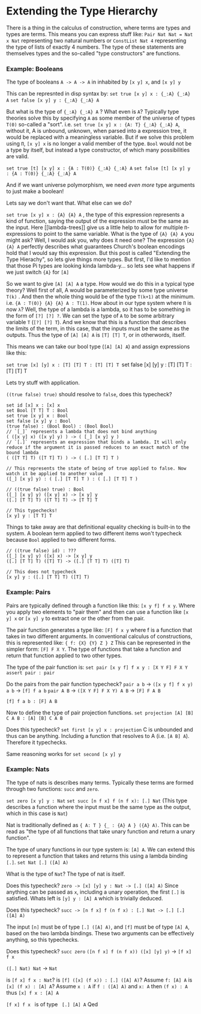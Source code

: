 # Extending the Type Hierarchy

There is a thing in the calculus of construction, where terms are types and types are terms. This means you can express stuff like: `Pair Nat Nat = Nat x Nat` representing two natural numbers or `ConstList Nat 4` representing the type of lists of exactly 4 numbers. The type of these statements are themselves types and the so-called "type constructors" are functions.

### Example: Booleans

The type of booleans `A -> A -> A` in inhabited by `[x y] x`, and `[x y] y`

This can be represnted in disp syntax by:
`set true [x y] x : {_:A} {_:A} A`
`set false [x y] y : {_:A} {_:A} A`

But what is the type of `{_:A} {_:A} A` ? What even is `A`?
Typically type theories solve this by specifying `A` as some member of the universe of types `T(0)` so-called a "sort". i.e. `set true [x y] x : {A: T} {_:A} {_:A} A`,  without it, A is unbound, unknown, when parsed into a expression tree, it would be replaced with a meaningless variable. But if we solve this problem using `Π`, `[x y] x` is no longer a valid member of the type. `Bool` would not be a type by itself, but instead a type constructor, of which many possibilities are valid.

`set true [t] [x y] x : {A : T(0)} {_:A} {_:A} A`
`set false [t] [x y] y : {A : T(0)} {_:A} {_:A} A`

And if we want universe polymorphism, we need *even more* type arguments to just make a boolean!

Lets say we don't want that. What else can we do?

`set true [x y] x : {A} {A} A` , the type of this expression represents a kind of function, saying the output of the expression must be the same as the input. Here [[lambda-trees]] give us a little help to allow for multiple `Π`-expressions to point to the same variable. What is the type of `{A} {A} A` you might ask? Well, I would ask you, why does it need one? The expression `{A} {A} A` perfectly describes what guarantees Church's boolean encodings hold that I would say this expression. But this post is called "Extending the Type Hierachy", so lets give things more types. But first, I'd like to mention that those Pi types are looking kinda lambda-y... so lets see what happens if we just switch `{A}` for `[A]`

So we want to give `[A] [A] A` a type. How would we do this in a typical type theory? Well first of all, A would be parameterized by some type universe `T(k)` . And then the whole thing would be of the type `T(k+1)` at the minimum. i.e. `{A : T(0)} {A} {A} A : T(1)`. How about in our type system where `Π` is now `λ`?  Well, the type of a lambda is a lambda, so it has to be something in the form of `[?] [?] ?`.  We can set the type of `A` to be some arbitrary variable `T` (`[?] [?] T`). And we know that this is a function that describes the limits of the term, in this case, that the inputs must be the same as the outputs. Thus the type of `[A] [A] A` is `[T] [T] T`, or in otherwords, itself.


This means we can take our bool type (`[A] [A] A`) and assign expressions like this:

`set true [x] [y] x : [T] [T] T : [T] [T] T
`set false [x] [y] y : [T] [T] T : [T] [T] T

Lets try stuff with application.

`((true false) true)` should resolve to `false`, does this typecheck?

```
set id [x] x : [x] x
set Bool [T T] T : Bool
set true [x y] x : Bool
set false [x y] y : Bool
(true false) : (Bool Bool) : (Bool Bool)
// `[_]` represents a lambda that does not bind anything
( ([x y] x) ([x y] y) ) -> ( [_] [x y] y )
// `[.]` represents an expression that binds a lambda. It will only reduce if the argument it is passed reduces to an exact match of the bound lambda
( ([T T] T) ([T T] T) ) -> ( [.] [T T] T )

// This represents the state of being of true applied to false. Now watch it be applied to another value
([_] [x y] y) : ( [.] [T T] T ) : ( [.] [T T] T )

// ((true false) true) : Bool
([_] [x y] y) ([x y] x) -> [x y] y
([.] [T T] T) ([T T] T) -> [T T] T

// This typechecks!
[x y] y : [T T] T
```
Things to take away are that definitional equality checking is built-in to the system. A boolean term applied to two different items won't typecheck because `Bool` applied to two different forms. 
```
// ((true false) id) : ???
([_] [x y] y) ([x] x) -> [x y] y
([.] [T T] T) ([T] T) -> ([.] [T T] T) ([T] T)

// This does not typecheck
[x y] y : ([.] [T T] T) ([T] T)
```

### Example: Pairs
Pairs are typically defined through a function like this: `[x y f] f x y`. Where you apply two elements to "pair them" and then can use a function like `[x y] x` or `[x y] y` to extract one or the other from the pair.

The pair function generates a type like: `[F] f x y` where f is a function that takes in two different arguments. In conventional calculus of constructions, this is represented like:
`{ f: {X} {Y} Z } Z`
This can be represented in the simpler form: `[F] F X Y`. The type of functions that take a function and return that function applied to two other types.

The type of the pair function is:
`set pair [x y f] f x y : [X Y F] F X Y`
`assert pair : pair`

Do the pairs from the pair function typecheck?
`pair a b` -> `([x y f] f x y) a b` -> `[f] f a b`
`pair A B` -> `([X Y F] F X Y) A B` -> `[F] F A B`

`[f] f a b : [F] A B`

Now to define the type of pair projection functions.
`set projection [A] [B] C A B : [A] [B] C A B`

Does this typecheck?
`set first [x y] x : projection`
C is unbounded and thus can be anything. Including a function that resolves to A (i.e. `[A B] A`). Therefore it typechecks.

Same reasoning works for `set second [x y] y`

### Example: Nats
The type of nats is describes many terms. Typically these terms are formed through two functions: `succ` and `zero`.

`set zero [x y] y : Nat`
`set succ [n f x] f (n f x): [.] Nat` (This type describes a function where the input must be the same type as the output, which in this case is `Nat`)

Nat is traditionally defined as `{ A: T } {_ : {A} A } ({A} A)`. This can be read as "the type of all functions that take unary function and return a unary function".

The type of unary functions in our type system is: `[A] A`. We can extend this to represent a function that takes and returns this using a lambda binding `[.]`.
`set Nat [.] ([A] A)`

What is the type of `Nat`?
The type of nat is itself.

Does this typecheck?
`zero -> [x] [y] y : Nat -> [.] ([A] A)`
Since anything can be passed as `x`, including a unary operation, the first `[.]` is satisfied. Whats left is `[y] y : [A] A` which is trivially deduced.

Does this typecheck?
`succ -> [n f x] f (n f x) : [.] Nat -> [.] [.] ([A] A)`

The input `[n]` must be of type `[.] ([A] A)`,  and `[f]` must be of type `[A] A`, based on the two lambda bindings. These two arguments can be effectively anything, so this typechecks.

Does this typecheck?
`succ zero`
`([n f x] f (n f x)) ([x] [y] y)` -> `[f x] f x`

`([.] Nat) Nat` -> `Nat`

is `[f x] f x : Nat`?
is `[f] ([x] (f x)) : [.] ([A] A)`?
Assume `f: [A] A`
is `[x] (f x) : [A] A`?
Assume `x : A`
if `f : ([A] A)` and  `x: A` then `(f x) : A` thus `[x] f x : [A] A`

`[f x] f x ` is of type ` [.] [A] A` Qed
